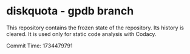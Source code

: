 # diskquota - gpdb branch

This repository contains the frozen state of the repository.
Its history is cleared. It is used only for static code
analysis with Codacy.

Commit Time: 1734479791